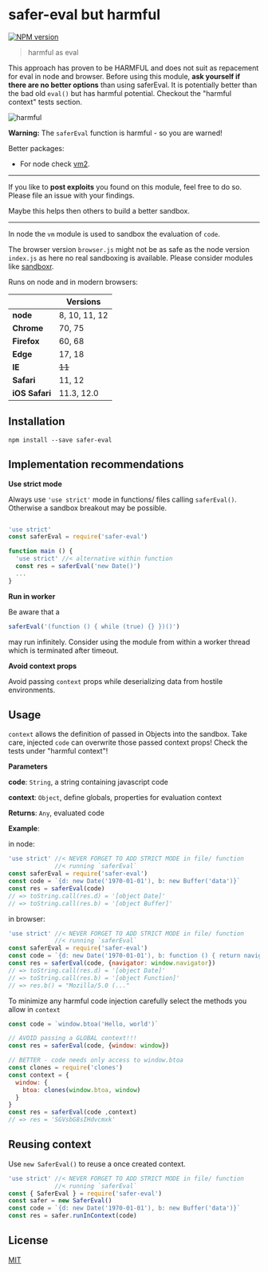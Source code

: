 # safer-eval but harmful

[![NPM version](https://badge.fury.io/js/safer-eval.svg)](https://www.npmjs.com/package/safer-eval/)

> harmful as eval

This approach has proven to be HARMFUL and does not suit as repacement for eval in node and browser. 
Before using this module, **ask yourself if there are no better options** than using saferEval.
It is potentially better than the bad old `eval()` but has harmful potential.
Checkout the "harmful context" tests section.

![harmful](https://raw.githubusercontent.com/commenthol/safer-eval/master/harmful.png)

**Warning:** The `saferEval` function is harmful - so you are warned!

Better packages:

- For node check [vm2](https://www.npmjs.com/package/vm2).

----

If you like to **post exploits** you found on this module, feel free to do so. 
Please file an issue with your findings.

Maybe this helps then others to build a better sandbox.

----

In node the `vm` module is used to sandbox the evaluation of `code`.

The browser version `browser.js` might not be as safe as the node version
`index.js` as here no real sandboxing is available. Please consider modules like
[sandboxr](https://www.npmjs.com/package/sandboxr).

Runs on node and in modern browsers:

|                | Versions |
| ---            | ---      |
| **node**       | 8, 10, 11, 12 |
| **Chrome**     | 70, 75 |
| **Firefox**    | 60, 68 |
| **Edge**       | 17, 18 |
| **IE**         | ~~11~~ |
| **Safari**     | 11, 12|
| **iOS Safari** | 11.3, 12.0 |

## Installation

```
npm install --save safer-eval
```

## Implementation recommendations

**Use strict mode**

Always use `'use strict'` mode in functions/ files calling `saferEval()`.
Otherwise a sandbox breakout may be possible.

```js

'use strict'
const saferEval = require('safer-eval')

function main () {
  'use strict' //< alternative within function
  const res = saferEval('new Date()')
  ...
}

```

**Run in worker**

Be aware that a

```js
saferEval('(function () { while (true) {} })()')
```

may run
infinitely. Consider using the module from within a worker thread which is terminated
after timeout.

**Avoid context props**

Avoid passing `context` props while deserializing data from hostile environments.

## Usage

`context` allows the definition of passed in Objects into the sandbox.
Take care, injected `code` can overwrite those passed context props!
Check the tests under "harmful context"!

**Parameters**

**code**: `String`, a string containing javascript code

**context**: `Object`, define globals, properties for evaluation context

**Returns**: `Any`, evaluated code

**Example**:

in node:

```js
'use strict' //< NEVER FORGET TO ADD STRICT MODE in file/ function
             //< running `saferEval`
const saferEval = require('safer-eval')
const code = `{d: new Date('1970-01-01'), b: new Buffer('data')}`
const res = saferEval(code)
// => toString.call(res.d) = '[object Date]'
// => toString.call(res.b) = '[object Buffer]'
```

in browser:

```js
'use strict' //< NEVER FORGET TO ADD STRICT MODE in file/ function
             //< running `saferEval`
const saferEval = require('safer-eval')
const code = `{d: new Date('1970-01-01'), b: function () { return navigator.userAgent }`
const res = saferEval(code, {navigator: window.navigator})
// => toString.call(res.d) = '[object Date]'
// => toString.call(res.b) = '[object Function]'
// => res.b() = "Mozilla/5.0 (..."
```

To minimize any harmful code injection carefully select the methods you allow in `context`

```js
const code = `window.btoa('Hello, world')`

// AVOID passing a GLOBAL context!!!
const res = saferEval(code, {window: window})

// BETTER - code needs only access to window.btoa
const clones = require('clones')
const context = {
  window: {
    btoa: clones(window.btoa, window)
  }
}
const res = saferEval(code ,context)
// => res = 'SGVsbG8sIHdvcmxk'
```

## Reusing context

Use `new SaferEval()` to reuse a once created context.

```js
'use strict' //< NEVER FORGET TO ADD STRICT MODE in file/ function
             //< running `saferEval`
const { SaferEval } = require('safer-eval')
const safer = new SaferEval()
const code = `{d: new Date('1970-01-01'), b: new Buffer('data')}`
const res = safer.runInContext(code)
```

## License

[MIT](./LICENSE)

[clones]: https://github.com/commenthol/clones
